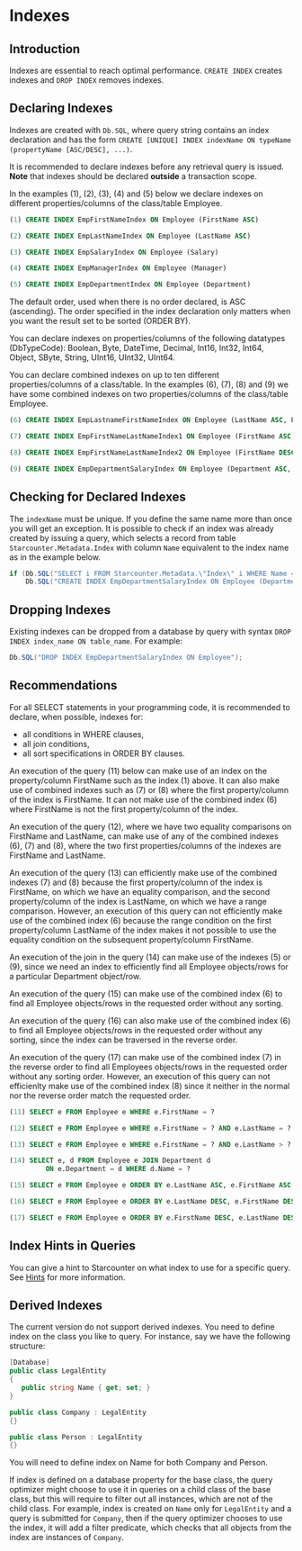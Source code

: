 # Indexes

## Introduction

Indexes are essential to reach optimal performance. `CREATE INDEX` creates indexes and `DROP INDEX` removes indexes.

## Declaring Indexes

Indexes are created with `Db.SQL`, where query string contains an index declaration and has the form `CREATE [UNIQUE] INDEX indexName ON typeName (propertyName [ASC/DESC], ...)`.

It is recommended to declare indexes before any retrieval query is issued. **Note** that indexes should be declared **outside** a transaction scope.

In the examples \(1\), \(2\), \(3\), \(4\) and \(5\) below we declare indexes on different properties/columns of the class/table Employee.

```sql
(1) CREATE INDEX EmpFirstNameIndex ON Employee (FirstName ASC)

(2) CREATE INDEX EmpLastNameIndex ON Employee (LastName ASC)

(3) CREATE INDEX EmpSalaryIndex ON Employee (Salary)

(4) CREATE INDEX EmpManagerIndex ON Employee (Manager)

(5) CREATE INDEX EmpDepartmentIndex ON Employee (Department)
```

The default order, used when there is no order declared, is ASC \(ascending\). The order specified in the index declaration only matters when you want the result set to be sorted \(ORDER BY\).

You can declare indexes on properties/columns of the following datatypes \(DbTypeCode\): Boolean, Byte, DateTime, Decimal, Int16, Int32, Int64, Object, SByte, String, UInt16, UInt32, UInt64.

You can declare combined indexes on up to ten different properties/columns of a class/table. In the examples \(6\), \(7\), \(8\) and \(9\) we have some combined indexes on two properties/columns of the class/table Employee.

```sql
(6) CREATE INDEX EmpLastnameFirstNameIndex ON Employee (LastName ASC, FirstName ASC)

(7) CREATE INDEX EmpFirstNameLastNameIndex1 ON Employee (FirstName ASC, LastName ASC)

(8) CREATE INDEX EmpFirstNameLastNameIndex2 ON Employee (FirstName DESC, LastName ASC)

(9) CREATE INDEX EmpDepartmentSalaryIndex ON Employee (Department ASC, Salary DESC)
```



## Checking for Declared Indexes

The `indexName` must be unique. If you define the same name more than once you will get an exception. It is possible to check if an index was already created by issuing a query, which selects a record from table `Starcounter.Metadata.Index` with column `Name` equivalent to the index name as in the example below.

```csharp
if (Db.SQL("SELECT i FROM Starcounter.Metadata.\"Index\" i WHERE Name = ?", "EmpDepartmentSalaryIndex").FirstOrDefault() == null)
    Db.SQL("CREATE INDEX EmpDepartmentSalaryIndex ON Employee (Department ASC, Salary DESC)");
```

## Dropping Indexes

Existing indexes can be dropped from a database by query with syntax `DROP INDEX index_name ON table_name`. For example:

```csharp
Db.SQL("DROP INDEX EmpDepartmentSalaryIndex ON Employee");
```

## Recommendations

For all SELECT statements in your programming code, it is recommended to declare, when possible, indexes for:

* all conditions in WHERE clauses,
* all join conditions,
* all sort specifications in ORDER BY clauses.

An execution of the query \(11\) below can make use of an index on the property/column FirstName such as the index \(1\) above. It can also make use of combined indexes such as \(7\) or \(8\) where the first property/column of the index is FirstName. It can not make use of the combined index \(6\) where FirstName is not the first property/column of the index.

An execution of the query \(12\), where we have two equality comparisons on FirstName and LastName, can make use of any of the combined indexes \(6\), \(7\) and \(8\), where the two first properties/columns of the indexes are FirstName and LastName.

An execution of the query \(13\) can efficiently make use of the combined indexes \(7\) and \(8\) because the first property/column of the index is FirstName, on which we have an equality comparison, and the second property/column of the index is LastName, on which we have a range comparison. However, an execution of this query can not efficiently make use of the combined index \(6\) because the range condition on the first property/column LastName of the index makes it not possible to use the equality condition on the subsequent property/column FirstName.

An execution of the join in the query \(14\) can make use of the indexes \(5\) or \(9\), since we need an index to efficiently find all Employee objects/rows for a particular Department object/row.

An execution of the query \(15\) can make use of the combined index \(6\) to find all Employee objects/rows in the requested order without any sorting.

An execution of the query \(16\) can also make use of the combined index \(6\) to find all Employee objects/rows in the requested order without any sorting, since the index can be traversed in the reverse order.

An execution of the query \(17\) can make use of the combined index \(7\) in the reverse order to find all Employees objects/rows in the requested order without any sorting order. However, an execution of this query can not efficienlty make use of the combined index \(8\) since it neither in the normal nor the reverse order match the requested order.

```sql
(11) SELECT e FROM Employee e WHERE e.FirstName = ?

(12) SELECT e FROM Employee e WHERE e.FirstName = ? AND e.LastName = ?

(13) SELECT e FROM Employee e WHERE e.FirstName = ? AND e.LastName > ?

(14) SELECT e, d FROM Employee e JOIN Department d
         ON e.Department = d WHERE d.Name = ?

(15) SELECT e FROM Employee e ORDER BY e.LastName ASC, e.FirstName ASC

(16) SELECT e FROM Employee e ORDER BY e.LastName DESC, e.FirstName DESC

(17) SELECT e FROM Employee e ORDER BY e.FirstName DESC, e.LastName DESC
```

## Index Hints in Queries

You can give a hint to Starcounter on what index to use for a specific query. See [Hints](query-plan-hints.md) for more information.

## Derived Indexes

The current version do not support derived indexes. You need to define index on the class you like to query. For instance, say we have the following structure:

```csharp
[Database]
public class LegalEntity
{
   public string Name { get; set; }
}

public class Company : LegalEntity
{}

public class Person : LegalEntity
{}
```

You will need to define index on Name for both Company and Person.

If index is defined on a database property for the base class, the query optimizer might choose to use it in queries on a child class of the base class, but this will require to filter out all instances, which are not of the child class. For example, index is created on `Name` only for `LegalEntity` and a query is submitted for `Company`, then if the query optimizer chooses to use the index, it will add a filter predicate, which checks that all objects from the index are instances of `Company`.

